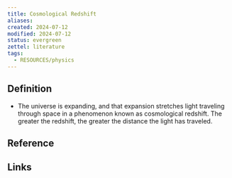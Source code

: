 ```yaml
---
title: Cosmological Redshift
aliases: 
created: 2024-07-12
modified: 2024-07-12
status: evergreen
zettel: literature
tags:
  - RESOURCES/physics
---
```

## Definition
- The universe is expanding, and that expansion stretches light traveling through space in a phenomenon known as cosmological redshift. The greater the redshift, the greater the distance the light has traveled.
## Reference
[](https://hubblesite.org/contents/media/images/4509-Image.html)
## Links
